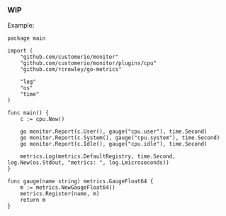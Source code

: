 ### WIP

Example:

    package main
    
    import (
    	"github.com/customerio/monitor"
    	"github.com/customerio/monitor/plugins/cpu"
    	"github.com/rcrowley/go-metrics"
    
    	"log"
    	"os"
    	"time"
    )
    
    func main() {
    	c := cpu.New()
    
    	go monitor.Report(c.User(), gauge("cpu.user"), time.Second)
    	go monitor.Report(c.System(), gauge("cpu.system"), time.Second)
    	go monitor.Report(c.Idle(), gauge("cpu.idle"), time.Second)
    
    	metrics.Log(metrics.DefaultRegistry, time.Second, log.New(os.Stdout, "metrics: ", log.Lmicroseconds))
    }
    
    func gauge(name string) metrics.GaugeFloat64 {
    	m := metrics.NewGaugeFloat64()
    	metrics.Register(name, m)
    	return m
    }

